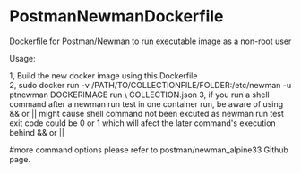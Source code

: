 # PostmanNewmanDockerfile
Dockerfile for Postman/Newman to run executable image as a non-root user


Usage:

1, Build the new docker image using this Dockerfile \
2, sudo docker run -v /PATH/TO/COLLECTIONFILE/FOLDER:/etc/newman -u ptnewman DOCKERIMAGE run \\
COLLECTION.json
3, if you run a shell command after a newman run test in one container run, be aware of using && or || might cause shell command not been excuted as newman run test exit code could be 0 or 1 which will afect the later command's execution behind && or ||


#more command options please refer to postman/newman_alpine33 Github page.
